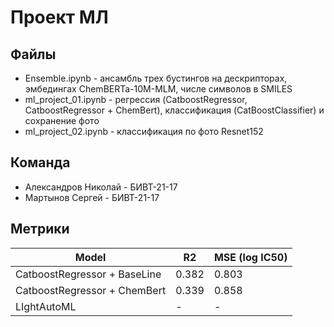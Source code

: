 # Проект МЛ

## Файлы
* Ensemble.ipynb - ансамбль трех бустингов на дескрипторах, эмбедингах ChemBERTa-10M-MLM, числе символов в SMILES
* ml_project_01.ipynb - регрессия (CatboostRegressor, CatboostRegressor + ChemBert), классификация (CatBoostClassifier) и сохранение фото
* ml_project_02.ipynb - классификация по фото Resnet152

## Команда

* Александров Николай - БИВТ-21-17
* Мартынов Сергей - БИВТ-21-17

## Метрики
| Model                       | R2         | MSE (log IC50) |
| ----------------------------|------------|----------------|
| CatboostRegressor + BaseLine| 0.382      | 0.803          |
| CatboostRegressor + ChemBert| 0.339      | 0.858          |
| LIghtAutoML                 | -          | -              |

